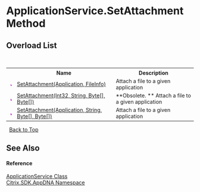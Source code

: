 # ApplicationService.SetAttachment Method 
 


## Overload List
&nbsp;<table><tr><th></th><th>Name</th><th>Description</th></tr><tr><td>![Public method](media/pubmethod.gif "Public method")</td><td><a href="def3d803-6829-167b-8186-b835ad357eb2">SetAttachment(Application, FileInfo)</a></td><td>
Attach a file to a given application</td></tr><tr><td>![Public method](media/pubmethod.gif "Public method")</td><td><a href="bddb8921-0227-ab46-bb67-0cbb9f79bd30">SetAttachment(Int32, String, Byte[], Byte[])</a></td><td> **Obsolete. **
Attach a file to a given application</td></tr><tr><td>![Public method](media/pubmethod.gif "Public method")</td><td><a href="efb78dd2-5b1e-f5f2-26be-4606f8612a34">SetAttachment(Application, String, Byte[], Byte[])</a></td><td>
Attach a file to a given application</td></tr></table>&nbsp;
<a href="#applicationservice.setattachment-method">Back to Top</a>

## See Also


#### Reference
<a href="4190f2b6-31d1-9744-132e-b12e165db1a3">ApplicationService Class</a><br /><a href="fe2d265b-410b-8b11-1eb4-a790e0b062bf">Citrix.SDK.AppDNA Namespace</a><br />